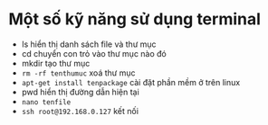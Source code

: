 # Một số kỹ năng sử dụng terminal 
- ls hiển thị danh sách file và thư mục 
- cd chuyển con trỏ vào thư mục nào đó 
- mkdir tạo thư mục 
- `rm -rf tenthumuc` xoá thư mục  
- `apt-get install tenpackage` cài đặt phần mềm ở trên linux 
-  pwd hiển thị đường dẫn hiện tại
-  `nano tenfile`
- `ssh root@192.168.0.127`  kết nối 
